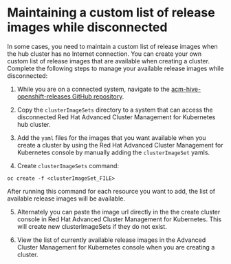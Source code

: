 # Maintaining a custom list of release images while disconnected

In some cases, you need to maintain a custom list of release images when the hub cluster has no Internet connection. You can create your own custom list of release images that are available when creating a cluster. Complete the following steps to manage your available release images while disconnected:

1. While you are on a connected system, navigate to the [acm-hive-openshift-releases GitHub repository](https://github.com/open-cluster-management/acm-hive-openshift-releases).

2. Copy the `clusterImageSets` directory to a system that can access the disconnected Red Hat Advanced Cluster Management for Kubernetes hub cluster.

3. Add the `yaml` files for the images that you want available when you create a cluster by using the Red Hat Advanced Cluster Management for Kubernetes console by manually adding the `clusterImageSet` yamls.

4. Create `clusterImageSets` command:

```
oc create -f <clusterImageSet_FILE>
```

  After running this command for each resource you want to add, the list of available release images will be available.
  
5. Alternately you can paste the image url directly in the the create cluster console in Red Hat Advanced Cluster Management for Kubernetes. This will create new clusterImageSets if they do not exist.

6. View the list of currently available release images in the Advanced Cluster Management for Kubernetes console when you are creating a cluster.
